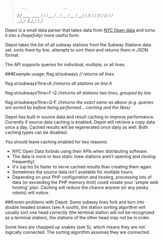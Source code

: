 >       __                 __ 
>  ____/ /__  ____  ____  / /_
> / __  / _ \/ __ \/ __ \/ __/
>/ /_/ /  __/ /_/ / /_/ / /_  
>\__,_/\___/ .___/\____/\__/ 
>         /_/  
	
Depot is a small data parser that takes data from [NYC Open data](http://nycopendata.socrata.com) and turns it into a _(hopefully)_ more useful form. 

Depot takes the list of all subway stations from the Subway Stations data set, sorts them by line, attempts to sort them and returns them in JSON format. 

The API supports queries for individual, multiple, or all lines. 

###Example usage: 
flag.st/subways _// returns all lines_

flag.st/subways?line=A _//returns all stations on line A_

flag.st/subways?line=F-Q _//returns all stations two lines, grouped by line_

flag.st/subways?line=Q-F _//returns the exact same as above (e.g. queries are sorted by before being performed... caching and the likes)_

Depot has built in source data and result caching to improve performance. Currently if source data caching is enabled, Depot will retrieve a copy data once a day. Cached results will be regenerated once daily as well. Both caching types can be disabled. 

You should leave caching enabled for two reasons: 
- NYC Open Data forbids using their APIs when distributing software. 
- The data is more or less static (new stations aren't opening and closing frequently)
- It's (up to) 5x faster to serve cached results than creating them again.
- Sometimes the source data isn't available for multiple hours. 
- Depending on your PHP configuration and hosting, processing lots of data (or exceeding the PHP memory limit) could violate your 'simple web hosting' plan. Caching will reduce the chance anyone (or any pesky robots) will notice. 

##Known problems with Depot:
Some subway lines fork and turn into double headed snakes (see A south), the station sorting algorithm will usually sort one head correctly (the terminal station will not be recognized as a terminal station), the stations of the other head may not be in order.

Some lines are chopped up snakes (see S), which means they are not logically connected. The sorting algorithm assumes they are connected. 